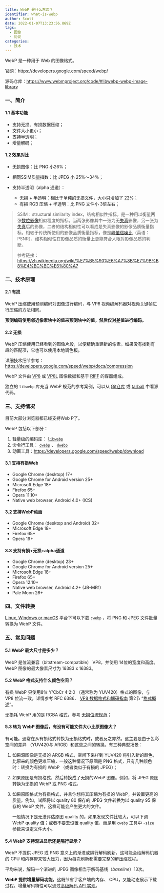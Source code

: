```yaml
---
title: WebP 是什么东西？
identifier: what-is-webp
author: Scott
date: 2022-01-07T13:23:56.869Z
tags:
  - 图像
  - 协议
categories:
  - 技术
---
```

WebP 是一种用于 Web 的图像格式。

<!--more-->

官网：<https://developers.google.com/speed/webp/>

源码仓库：<https://www.webmproject.org/code/#libwebp-webp-image-library>

### 一、简介

#### 1.1 基本功能

* 支持无损、有损数据压缩；
* 文件大小更小；
* 支持半透明；
* 增量解码；

#### 1.2 效果对比

* 无损图像：比 PNG 小26%；
* 相同SSIM质量指数：比 JPEG 小 25%～34%；
* 支持半透明（alpha 通道）：

  * 无损 + 半透明：相比于单纯的无损文件，大小只增加了 22%；
  * 有损 RGB 压缩 + 半透明：比 PNG 文件小 3倍左右；

> SSIM：structural similarity index，结构相似性指标。是一种用以衡量两张[数位影像](https://zh.wikipedia.org/wiki/%E6%95%B8%E4%BD%8D%E5%BD%B1%E5%83%8F)相似程度的指标。当两张影像其中一张为无[失真](https://zh.wikipedia.org/wiki/%E5%A4%B1%E7%9C%9F)影像，另一张为[失真](https://zh.wikipedia.org/wiki/%E5%A4%B1%E7%9C%9F)后的影像，二者的结构相似性可以看成是失真影像的影像品质衡量指标。相较于传统所使用的影像品质衡量指标，像是[峰值信噪比](https://zh.wikipedia.org/wiki/%E5%B3%B0%E5%80%BC%E4%BF%A1%E5%99%AA%E6%AF%94)（英语：PSNR），结构相似性在影像品质的衡量上更能符合人眼对影像品质的判断。
>
> 参考链接：<https://zh.wikipedia.org/wiki/%E7%B5%90%E6%A7%8B%E7%9B%B8%E4%BC%BC%E6%80%A7>

### 二、技术原理

#### 2.1 有损

WebP 压缩使用预测编码对图像进行编码，与 VP8 视频编解码器对视频关键帧进行压缩的方法相同。

**预测编码使用邻近像素块中的值来预测块中的值，然后仅对差值进行编码。**

#### 2.2 无损

WebP 压缩使用已经看到的图像片段，以便精确重建新的像素。如果没有找到有趣的匹配项，它也可以使用本地调色板。

详细技术细节参考：<https://developers.google.com/speed/webp/docs/compression>

WebP 文件由 [VP8](https://datatracker.ietf.org/doc/rfc6386/) 或 [VP8L](https://developers.google.com/speed/webp/docs/webp_lossless_bitstream_specification) 图像数据和基于 [RIFF](https://developers.google.com/speed/webp/docs/riff_container) 的容器组成。

独立的 `libwebp` 库充当 WebP 规范的参考案例，可以从 [Git仓库](https://www.webmproject.org/code/#libwebp-webp-image-library) 或 [tarball](https://developers.google.com/speed/webp/download) 中看源代码。

### 三、支持情况

目前大部分浏览器都已经支持Web P了。

WebP 包括以下部分：

1. 轻量级的编码库： [`libwebp`](https://developers.google.com/speed/webp/docs/api)
2. 命令行工具： [`cwebp`](https://developers.google.com/speed/webp/docs/cwebp) 、 [`dwebp`](https://developers.google.com/speed/webp/docs/dwebp)
3. 动画工具：<https://developers.google.com/speed/webp/download>

#### 3.1 支持有损Web

* Google Chrome (desktop) 17+
* Google Chrome for Android version 25+
* Microsoft Edge 18+
* Firefox 65+
* Opera 11.10+
* Native web browser, Android 4.0+ (ICS)

#### 3.2 支持WebP动画

* Google Chrome (desktop and Android) 32+
* Microsoft Edge 18+
* Firefox 65+
* Opera 19+

#### 3.3 支持有损+无损+alpha通道

* Google Chrome (desktop) 23+
* Google Chrome for Android version 25+
* Microsoft Edge 18+
* Firefox 65+
* Opera 12.10+
* Native web browser, Android 4.2+ (JB-MR1)
* Pale Moon 26+

### 四、文件转换

[Linux, Windows or macOS](https://developers.google.com/speed/webp/docs/precompiled) 平台下可以下载 `cwebp` ，将 PNG 和 JPEG 文件批量转换为 WebP 文件。

### 五、常见问题

#### 5.1 WebP 最大尺寸是多少？

WebP 是位流兼容（bitstream-compatible） VP8，并使用 14位的宽度和高度。WebP 图像的最大像素尺寸为 16383 x 16383。

#### 5.2 WebP 格式支持什么颜色空间？

有损 WebP 只使用8位 Y'CbCr 4:2:0 （通常称为 YUV420）格式的图像，与 VP8 位流一致。详情参考 RFC 6386、 [VP8 数据格式和解码指南](https://datatracker.ietf.org/doc/html/rfc6386) 第2节 “[格式概述](https://datatracker.ietf.org/doc/html/rfc6386#section-2)”。

无损耗 WebP 用的是 RGBA 格式，参考 [无损位流规范](https://developers.google.com/speed/webp/docs/webp_lossless_bitstream_specification)；

#### 5.3 转为 WebP 图像后，有没有可能文件大小比原图像大？

有可能。通常在从有损格式转换为无损格式时，或者反之亦然。这主要是由于色彩空间的差异 （YUV420与 ARGB）和这些之间的转换。有三种典型场景：

1. 如果源图像是无损的 ARGB 格式，空间下采样到 YUV420 将引入新的颜色，比原来的颜色更难压缩，一般这种情况下原图是 PNG 格式，只有几种颜色时：转换为有损的 WebP （或者类似于有损的 JPEG）；
2. 如果原图是有损格式，然后转换成了无损的WebP 图像。例如，将 JPEG 原图转换为无损的 WebP 或 PNG 格式。
3. 如果原图格式为有损格式，并且你想将其压缩为有损的 WebP，并设置更高的质量。例如，试图将以 quality 80 保存的 JPEG 文件转换为以 quality 95 保存的 WebP 文件，这样可能会产生更大的文件。

   一般情况下是无法评估原图 quality 的，如果发现文件比较大，可以下调 WebP quality 值；或者不要去设置 quality 值，而是用 `cwebp` 工具中 `-size` 参数来设定文件大小。

#### 5.4 WebP 支持渐进显示还是隔行显示？

WebP 不提供 JPEG 或 PNG 意义上的渐进或隔行解码刷新。这可能会给解码机器的 CPU 和内存带来较大压力，因为每次刷新都需要完整的解压缩过程。

平均来说，解码一个渐进的 JPEG 图像相当于解码基线（*baseline*）13次。

**WebP 提供增量解码功能**，这既节省了客户端的内存、 CPU，又能动态展示下载过程。增量解码特性可以通过[高级解码 API 实现](https://developers.google.com/speed/webp/docs/api#advanced_decoding_api)。